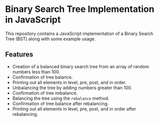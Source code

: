 # Binary Search Tree Implementation in JavaScript

This repository contains a JavaScript implementation of a Binary Search Tree (BST) along with some example usage.

## Features

- Creation of a balanced binary search tree from an array of random numbers less than 100.
- Confirmation of tree balance.
- Printing out all elements in level, pre, post, and in order.
- Unbalancing the tree by adding numbers greater than 100.
- Confirmation of tree imbalance.
- Balancing the tree using the `rebalance` method.
- Confirmation of tree balance after rebalancing.
- Printing out all elements in level, pre, post, and in order after rebalancing.

